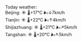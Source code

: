 Today weather:  
Beijing: ☀️   🌡️+17°C 🌬️↓7km/h  
Tianjin: ☀️   🌡️+22°C 🌬️↑4km/h  
Shijiazhuang: ☀️   🌡️+21°C 🌬️↗5km/h  
Tangshan: ☀️   🌡️+20°C 🌬️↖5km/h  
